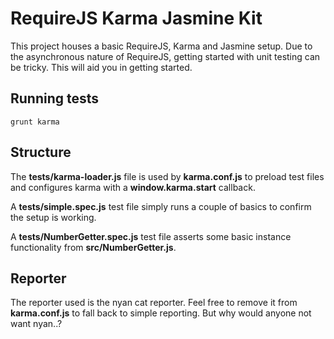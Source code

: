# RequireJS Karma Jasmine Kit

This project houses a basic RequireJS, Karma and Jasmine setup. Due to the asynchronous nature of RequireJS, getting started with unit testing can be tricky. This will aid you in getting started.

## Running tests

    grunt karma

## Structure

The **tests/karma-loader.js** file is used by **karma.conf.js** to preload test files and configures karma with a **window.__karma__.start** callback.

A **tests/simple.spec.js** test file simply runs a couple of basics to confirm the setup is working.

A **tests/NumberGetter.spec.js** test file asserts some basic instance functionality from **src/NumberGetter.js**.

## Reporter

The reporter used is the nyan cat reporter. Feel free to remove it from **karma.conf.js** to fall back to simple reporting. But why would anyone not want nyan..?
